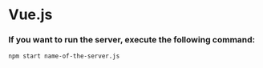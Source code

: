 # Vue.js

### If you want to run the server, execute the following command:

```
npm start name-of-the-server.js  
```
